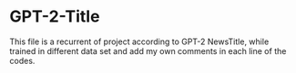 # GPT-2-Title
This file is a recurrent of project according to GPT-2 NewsTitle, while trained in different data set and add my own comments in each line of the codes.
